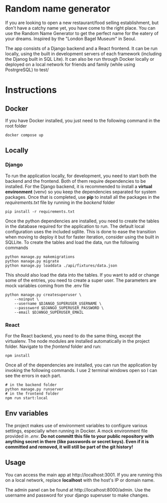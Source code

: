 # Random name generator

If you are looking to open a new restaurant/food selling establishment, but don't have a catchy name yet, you have come to the right place. You can use the Random Name Generator to get the perfect name for the eatery of your dreams. Inspired by the "London Bagel Museum" in Seoul.

The app consists of a Django backend and a React frontend. It can be run locally, using the built in development servers of each framework (including the Djanog built in SQL Lite). It can also be run through Docker locally or deployed on a local network for friends and family (while using PostrgreSQL) to test/

# Instructions

## Docker
If you have Docker installed, you just need to the following command in the root folder

```
docker compose up 
```

## Locally
### Django
To run the application locally, for development, you need to start both the backend and the frontend. Both of them require dependencies to be installed. For the Django backend, it is recommended to install a **virtual environment** (venv) so you keep the dependencies separated for system packages. Once that is completed, use **pip** to install all the packages in the _requirements.txt_ file by running in the _backend_ folder

```
pip install -r requirements.txt
```

Once the python dependencies are installed, you need to create the tables in the database required for the application to run. The default local configuration uses the included sqllite. This is done to ease the transition when moving to deploy it but for faster iteration, consider using the built in SQLLite. To create the tables and load the data, run the following commands

```
python manage.py makemigrations
python manage.py migrate
python manage.py loaddata ./api/fixtures/data.json
```

This should also load the data into the tables. If you want to add or change some of the entries, you need to create a super user. The parameters are mock variables coming from the .env file

```
python manage.py createsuperuser \
    --noinput \
    --username $DJANGO_SUPERUSER_USERNAME \
    --passsword $DJANGO_SUPERUSER_PASSWORD \
    --email $DJANGO_SUPERUSER_EMAIL
```

### React
For the React backend, you need to do the same thing, except the virtualenv. The node modules are installed automatically in the project folder. Navigate to the _frontend_ folder and run:

```
npm install
```

Once all of the dependencies are installed, you can run the application by invoking the following commands. I use 2 terminal windows open so I can see the errors in each part.

```
# in the backend folder
python manage.py runserver
# in the frontend folder
npm run start:local
```

## Env variables
The project makes use of environment variables to configure various settings, especially when running in Docker. A mock environment file provided in _.env_. **Do not committ this file to your public repository with anything secret in there (like passwords or secret keys). Even if it is committed and removed, it will still be part of the git history!**

## Usage
You can access the main app at http://localhost:3001. If you are running this on a local network, replace **localhost** with the host's IP or domain name. 

The admin panel can be found at http://localhost:8000/admin. Use the username and password for your django superuser to make changes.